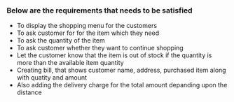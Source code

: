 ### Below are the requirements that needs to be satisfied
- To display the shopping menu for the customers
- To ask customer for for the item which they need
- To ask the quantity of the item
- To ask customer whether they want to continue shopping
- Let the customer know that the item is out of stock if the quantity is more than the available item quantity
- Creating bill, that shows customer name, address, purchased item along with quatity and amount
- Also adding the delivery charge for the total amount depanding upon the distance
